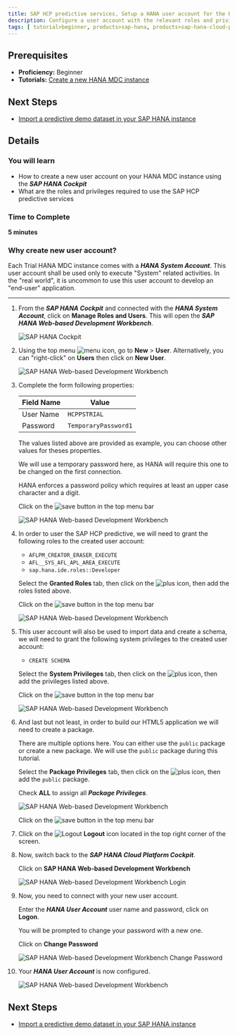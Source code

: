 ```yaml
---
title: SAP HCP predictive services, Setup a HANA user account for the HCP predictive services
description: Configure a user account with the relevant roles and privileges to use the SAP HCP predictive services
tags: [ tutorial>beginner, products>sap-hana, products>sap-hana-cloud-platform, products>sap-hana-cloud-platform-predictive-services, topic>predictive ]
---
```


## Prerequisites
  - **Proficiency:** Beginner
  - **Tutorials:** [Create a new HANA MDC instance](http://go.sap.com/developer/tutorials/hcpps-hana-create-mdc-instance.html)

## Next Steps
  - [Import a predictive demo dataset in your SAP HANA  instance](http://go.sap.com/developer/tutorials/hcpps-hana-dataset-import.html)

## Details
### You will learn
  - How to create a new user account on your HANA MDC instance using the ***SAP HANA Cockpit***
  - What are the roles and privileges required to use the SAP HCP predictive services

### Time to Complete
  **5 minutes**

### Why create new user account?
Each Trial HANA MDC instance comes with a ***HANA System Account***. This user account shall be used only to execute "System" related activities.
In the "real world", it is uncommon to use this user account to develop an "end-user" application.

---

1. From the ***SAP HANA Cockpit*** and connected with the ***HANA System Account***, click on **Manage Roles and Users**. This will open the ***SAP HANA Web-based Development Workbench***.

    ![SAP HANA Cockpit](1.png)

1. Using the top menu ![menu](0-cockpit-menu.png) icon, go to **New** > **User**. Alternatively, you can "right-click" on **Users** then click on **New User**.

    ![SAP HANA Web-based Development Workbench](2.png)

1. Complete the form following properties:

    Field Name | Value
    ---------- | --------------
    User Name  | `HCPPSTRIAL`
    Password   | `TemporaryPassword1`

    The values listed above are provided as example, you can choose other values for theses properties.

    We will use a temporary password here, as HANA will require this one to be changed on the first connection.

    HANA enforces a password policy which requires at least an upper case character and a digit.

    Click on the ![save](0-save.png) button in the top menu bar

    ![SAP HANA Web-based Development Workbench](3.png)

1. In order to user the SAP HCP predictive, we will need to grant the following roles to the created user account:
    - `AFLPM_CREATOR_ERASER_EXECUTE`
    - `AFL__SYS_AFL_APL_AREA_EXECUTE`
    - `sap.hana.ide.roles::Developer`

    Select the **Granted Roles** tab, then click on the ![plus](0-plus.png) icon, then add the roles listed above.

    Click on the ![save](0-save.png) button in the top menu bar

    ![SAP HANA Web-based Development Workbench](4.png)

1. This user account will also be used to import data and create a schema, we will need to grant the following system privileges to the created user account:
    - `CREATE SCHEMA`

    Select the **System Privileges** tab, then click on the ![plus](0-plus.png) icon, then add the privileges listed above.

    Click on the ![save](0-save.png) button in the top menu bar

    ![SAP HANA Web-based Development Workbench](5.png)

1. And last but not least, in order to build our HTML5 application we will need to create a package.

    There are multiple options here. You can either use the `public` package or create a new package. We will use the `public` package during this tutorial.

    Select the **Package Privileges** tab, then click on the ![plus](0-plus.png) icon, then add the `public` package.

    Check **ALL** to assign all ***Package Privileges***.

    ![SAP HANA Web-based Development Workbench](6.png)

    Click on the ![save](0-save.png) button in the top menu bar

1. Click on the ![Logout](0-logout.png) **Logout** icon located in the top right corner of the screen.

1. Now, switch back to the ***SAP HANA Cloud Platform Cockpit***.

    Click on **SAP HANA Web-based Development Workbench**

    ![SAP HANA Web-based Development Workbench Login](7.png)

1. Now, you need to connect with your new user account.

    Enter the ***HANA User Account*** user name and password, click on **Logon**.

    You will be prompted to change your password with a new one.

    Click on **Change Password**

    ![SAP HANA Web-based Development Workbench Change Password](8.png)

1. Your ***HANA User Account*** is now configured.

    ![SAP HANA Web-based Development Workbench](9.png)

## Next Steps
  - [Import a predictive demo dataset in your SAP HANA  instance](http://go.sap.com/developer/tutorials/hcpps-hana-dataset-import.html)

